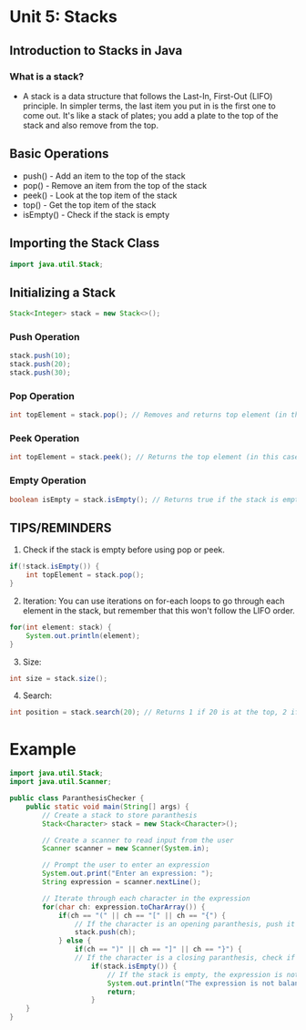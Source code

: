 # Unit 5: Stacks

## Introduction to Stacks in Java

### What is a stack?

- A stack is a data structure that follows the Last-In, First-Out (LIFO) principle. In simpler terms, the last item you put in is the first one to come out. It's like a stack of plates; you add a plate to the top of the stack and also remove from the top.

## Basic Operations

- push() - Add an item to the top of the stack
- pop() - Remove an item from the top of the stack
- peek() - Look at the top item of the stack
- top() - Get the top item of the stack
- isEmpty() - Check if the stack is empty

## Importing the Stack Class

```java
import java.util.Stack;
```

## Initializing a Stack

```java
Stack<Integer> stack = new Stack<>();
```

### Push Operation

```java
stack.push(10);
stack.push(20);
stack.push(30);
```

### Pop Operation

```java
int topElement = stack.pop(); // Removes and returns top element (in this case it would be the 30 just added)
```

### Peek Operation

```java
int topElement = stack.peek(); // Returns the top element (in this case it would be 20)
```

### Empty Operation

```java
boolean isEmpty = stack.isEmpty(); // Returns true if the stack is empty, false otherwise
```

## TIPS/REMINDERS

1. Check if the stack is empty before using pop or peek.

```java
if(!stack.isEmpty()) {
    int topElement = stack.pop();
}
```

2. Iteration: You can use iterations on for-each loops to go through each element in the stack, but remember that this won't follow the LIFO order.

```java
for(int element: stack) {
    System.out.println(element);
}
```

3. Size:

```java
int size = stack.size();
```

4. Search:

```java
int position = stack.search(20); // Returns 1 if 20 is at the top, 2 if second, etc.
```

# Example

```java
import java.util.Stack;
import java.util.Scanner;

public class ParanthesisChecker {
    public static void main(String[] args) {
        // Create a stack to store paranthesis
        Stack<Character> stack = new Stack<Character>();

        // Create a scanner to read input from the user
        Scanner scanner = new Scanner(System.in);

        // Prompt the user to enter an expression
        System.out.print("Enter an expression: ");
        String expression = scanner.nextLine();

        // Iterate through each character in the expression
        for(char ch: expression.toCharArray()) {
            if(ch == "(" || ch == "[" || ch == "{") {
                // If the character is an opening paranthesis, push it onto the stack
                stack.push(ch);
            } else {
                if(ch == ")" || ch == "]" || ch == "}") {
                // If the character is a closing paranthesis, check if it matches the top of the stack
                    if(stack.isEmpty()) {
                        // If the stack is empty, the expression is not balanced
                        System.out.println("The expression is not balanced.");
                        return;
                    }
    }
}
```
